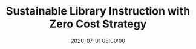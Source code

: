 ---
layout: poster
title: "Sustainable Library Instruction with Zero Cost Strategy"
description: "When I came to the US as an international student, the most difficult part was to understand spoken English. All teachers kindly told me I could ask questions any time, but I had a question every 5 seconds. Of course, I was too embarrassed to say, “What did you just say?” every 5 seconds. I have a son with ADHD, who proudly asks ne “what did you just say?” all the time, but unlike my son, not many people enjoy asking “what did you just say?” all the time.<br/><br/>
So, I wanted to create sustainable online library instruction and a flexible learning space where students can pause, actively engage, and ask questions without being judged for their English language skills or learning disabilities, with a zero-cost strategy.<br/><br/>
This is my attempt to create zero cost online library instruction (my example is RefWorks online workshop) by using Google Course Builder and ShareX. Google Course Builder and ShareX are both free. You will need to install C# compiler and Python in order to use Google Course Builder, but you don’t need any programming experience. And I will explain how to install C# and Python, and share all tips I learned from using the free but sometimes quirky software.
"
date: 2020-07-01 08:00:00
speaker-data: [38]
presenters:
  - {
      name: Yuimi Hlasten,
      bio: "Yuimi Hlasten holds a Master of Library and Information Science from the University of Pittsburgh. She received her Bachelor of Arts degree from Okayama University, Japan. Her interests include educational technology, services to international students, e-resources, and institutional repositories. She loves coffee, chewing gum, and all small sized vertebrates that come with legs.",
  title: "Sustainable Library Instruction with Zero Cost Strategy",
  institution: Denison Library
    }
video: "//www.youtube.com/embed/{video-is}"
isStaticPost: false
published: true
---